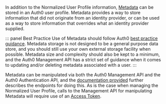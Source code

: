 In addition to the Normalized User Profile information, [Metadata](/users/concepts/overview-user-metadata) can be stored in an Auth0 user profile. Metadata provides a way to store information that did not originate from an identity provider, or can be used as a way to store information that overrides what an identity provider supplied. 

::: panel Best Practice
Use of Metadata should follow Auth0 [best practice guidance](/best-practices/user-data-storage-best-practices#metadata). Metadata storage is not designed to be a general purpose data store, and you should still use your own external storage facility when possible. Metadata size and complexity should also be kept to a minimum, and the Auth0 Management API has a strict set of guidance when it comes to updating and/or deleting metadata associated with a user.
:::

Metadata can be manipulated via both the Auth0 Management API and the Auth0 Authentication API, and the [documentation provided](/users/guides/manage-user-metadata) further describes the endpoints for doing this. As is the case when managing the Normalized User Profile, calls to the Management API for manipulating Metadata will require use of an [Access Token](api/management/v2/tokens).